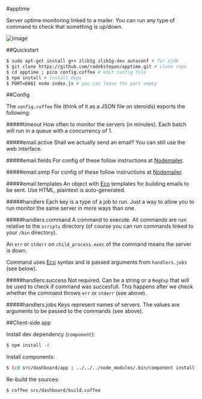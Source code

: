 #apptime

Server uptime monitoring linked to a mailer. You can run any type of command to check that something is up/down.

![image](https://raw.github.com/radekstepan/apptime/master/example.png)

##Quickstart

```bash
$ sudo apt-get install g++ zlib1g zlib1g-dev autoconf # for ejdb
$ git clone https://github.com/radekstepan/apptime.git # clone repo
$ cd apptime ; pico config.coffee # edit config file
$ npm install # install deps
$ PORT=6661 node index.js # you can leave the port empty
```

##Config

The `config.coffee` file (think of it as a JSON file on steroids) exports the following:

#####timeout
How often to monitor the servers (in minutes). Each batch will run in a queue with a concurrency of 1.

#####email.active
Shall we actually send an email? You can still use the web interface.

#####email.fields
For config of these follow instructions at [Nodemailer](https://github.com/andris9/Nodemailer#e-mail-message-fields).

#####email.smtp
For config of these follow instructions at [Nodemailer](https://github.com/andris9/Nodemailer#setting-up-smtp).

#####email.templates
An object with [Eco](https://github.com/sstephenson/eco) templates for building emails to be sent. Use HTML, plaintext is auto-generated.

#####handlers
Each key is a type of a job to run. Just a way to allow you to run monitor the same server in more ways than one.

#####handlers.command
A command to execute. All commands are run relative to the `scripts` directory (of course you can run commands linked to your `/bin` directory).

An `err` or `stderr` on `child_process.exec` of the command means the server is down.

Command uses [Eco](https://github.com/sstephenson/eco) syntax and is passed arguments from `handlers.jobs` (see below).

#####handlers.success
Not required. Can be a string or a `RegExp` that will be used to check if command was succesfull. This happens after we check whether the command throws `err` or `stderr` (see above).

#####handlers.jobs
Keys represent names of servers. The values are arguments to be passed to the commands (see above).

##Client-side app

Install dev dependency (`component`):

```bash
$ npm install -d
```

Install components:
```bash
$ (cd src/dashboard/app ; ../../../node_modules/.bin/component install)
```

Re-build the sources:
```bash
$ coffee src/dashboard/build.coffee
```